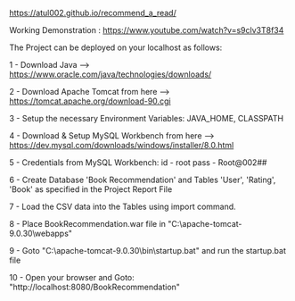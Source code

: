 https://atul002.github.io/recommend_a_read/
 
Working Demonstration : https://www.youtube.com/watch?v=s9clv3T8f34


The Project can be deployed on your localhost as follows:

1 - Download Java --> https://www.oracle.com/java/technologies/downloads/

2 - Download Apache Tomcat from here --> https://tomcat.apache.org/download-90.cgi

3 - Setup the necessary Environment Variables: JAVA_HOME, CLASSPATH

4 - Download & Setup MySQL Workbench from here --> https://dev.mysql.com/downloads/windows/installer/8.0.html

5 - Credentials from MySQL Workbench:
                                     id - root
                                     pass - Root@002##

6 - Create Database 'Book Recommendation' and Tables 'User', 'Rating', 'Book' as specified in the Project Report File

7 - Load the CSV data into the Tables using import command.

8 - Place BookRecommendation.war file in "C:\apache-tomcat-9.0.30\webapps"

9 - Goto "C:\apache-tomcat-9.0.30\bin\startup.bat" and run the startup.bat file

10 - Open your browser and Goto: "http://localhost:8080/BookRecommendation"
